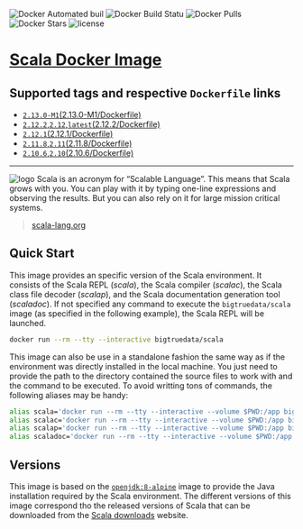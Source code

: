 ![Docker Automated buil](https://img.shields.io/docker/automated/bigtruedata/scala.svg?style=plastic)
![Docker Build Statu](https://img.shields.io/docker/build/bigtruedata/scala.svg?style=plastic)
![Docker Pulls](https://img.shields.io/docker/pulls/bigtruedata/scala.svg?style=plastic)
![Docker Stars](https://img.shields.io/docker/stars/bigtruedata/scala.svg?style=plastic)
![license](https://img.shields.io/github/license/bigtruedata/docker-scala.svg?style=plastic)

# [Scala Docker Image](https://hub.docker.com/r/bigtruedata/scala/)

## Supported tags and respective `Dockerfile` links
- [`2.13.0-M1`(2.13.0-M1/Dockerfile)](https://github.com/bigtruedata/docker-scala/blob/master/2.13.0-M1/Dockerfile)
- [`2.12.2`,`2.12`,`latest`(2.12.2/Dockerfile)](https://github.com/bigtruedata/docker-scala/blob/master/2.12.2/Dockerfile)
- [`2.12.1`(2.12.1/Dockerfile)](https://github.com/bigtruedata/docker-scala/blob/master/2.12.1/Dockerfile)
- [`2.11.8`,`2.11`(2.11.8/Dockerfile)](https://github.com/bigtruedata/docker-scala/blob/master/2.11.8/Dockerfile)
- [`2.10.6`,`2.10`(2.10.6/Dockerfile)](https://github.com/bigtruedata/docker-scala/blob/master/2.10.6/Dockerfile)

---

![logo](https://raw.githubusercontent.com/bigtruedata/docker-scala/master/logo.png)
Scala is an acronym for “Scalable Language”. This means that Scala grows with you. You can play with it by typing one-line expressions and observing the results. But you can also rely on it for large mission critical systems.

> [scala-lang.org](http://scala-lang.org/)

## Quick Start
This image provides an specific version of the Scala environment. It consists of the Scala REPL (_scala_), the Scala compiler (_scalac_), the Scala class file decoder (_scalap_), and the Scala documentation generation tool (_scaladoc_). If not specified any command to execute the `bigtruedata/scala` image (as specified in the following example), the Scala REPL will be launched.

```sh
docker run --rm --tty --interactive bigtruedata/scala
```

This image can also be use in a standalone fashion the same way as if the environment was directly installed in the local machine. You just need to provide the path to the directory contained the source files to work with and the command to be executed. To avoid writting tons of commands, the following aliases may be handy:

```sh
alias scala='docker run --rm --tty --interactive --volume $PWD:/app bigtruedata/scala'
alias scalac='docker run --rm --tty --interactive --volume $PWD:/app bigtruedata/scala scalac'
alias scalap='docker run --rm --tty --interactive --volume $PWD:/app bigtruedata/scala scalap'
alias scaladoc='docker run --rm --tty --interactive --volume $PWD:/app bigtruedata/scala scaladoc'
```

## Versions
This image is based on the [`openjdk:8-alpine`](https://hub.docker.com/_/openjdk/) image to provide the Java installation required by the Scala environment. The different versions of this image correspond tho the released versions of Scala that can be downloaded from the [Scala downloads](http://scala-lang.org/download/all.html) website.
